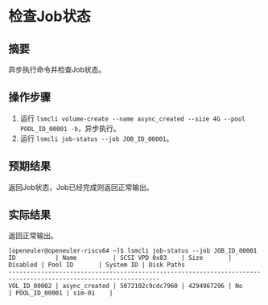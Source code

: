 # 检查Job状态

## 摘要

异步执行命令并检查Job状态。

## 操作步骤

1. 运行 `lsmcli volume-create --name async_created --size 4G --pool POOL_ID_00001 -b`，异步执行。
2. 运行 `lsmcli job-status --job JOB_ID_00001`。

## 预期结果

返回Job状态，Job已经完成则返回正常输出。

## 实际结果

返回正常输出。

```log
[openeuler@openeuler-riscv64 ~]$ lsmcli job-status --job JOB_ID_00001
ID           | Name          | SCSI VPD 0x83    | Size       | Disabled | Pool ID       | System ID | Disk Paths
----------------------------------------------------------------------------------------------------------------
VOL_ID_00002 | async_created | 5072102c9cdc7960 | 4294967296 | No       | POOL_ID_00001 | sim-01    | 
```